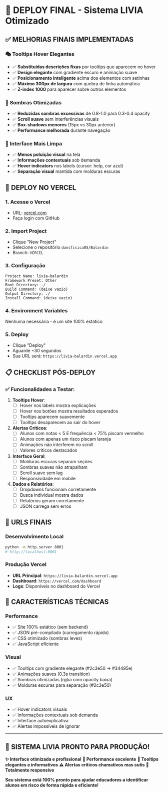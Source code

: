 # 🚀 DEPLOY FINAL - Sistema LIVIA Otimizado

## ✅ MELHORIAS FINAIS IMPLEMENTADAS

### 🎭 **Tooltips Hover Elegantes**
- ✅ **Substituídas descrições fixas** por tooltips que aparecem no hover
- ✅ **Design elegante** com gradiente escuro e animação suave
- ✅ **Posicionamento inteligente** acima dos elementos com setinhas
- ✅ **Máximo 300px de largura** com quebra de linha automática
- ✅ **Z-index 1000** para aparecer sobre outros elementos

### 🌊 **Sombras Otimizadas**
- ✅ **Reduzidas sombras excessivas** de 0.8-1.0 para 0.3-0.4 opacity
- ✅ **Scroll suave** sem interferências visuais
- ✅ **Box-shadows menores** (15px vs 30px anterior)
- ✅ **Performance melhorada** durante navegação

### 🎨 **Interface Mais Limpa**
- ✅ **Menos poluição visual** na tela
- ✅ **Informações contextuais** sob demanda
- ✅ **Hover indicators** nos labels (cursor: help, cor azul)
- ✅ **Separação visual** mantida com molduras escuras

## 🚀 DEPLOY NO VERCEL

### 1. Acesse o Vercel
- URL: [vercel.com](https://vercel.com)
- Faça login com GitHub

### 2. Import Project
- Clique "New Project"
- Selecione o repositório `dansfisica85/Balardin`
- Branch: `VERCEL`

### 3. Configuração
```
Project Name: livia-balardin
Framework Preset: Other
Root Directory: ./
Build Command: (deixe vazio)
Output Directory: ./
Install Command: (deixe vazio)
```

### 4. Environment Variables
Nenhuma necessária - é um site 100% estático

### 5. Deploy
- Clique "Deploy"
- Aguarde ~30 segundos
- Sua URL será: `https://livia-balardin.vercel.app`

## 📋 CHECKLIST PÓS-DEPLOY

### ✅ Funcionalidades a Testar:
1. **Tooltips Hover**:
   - [ ] Hover nos labels mostra explicações
   - [ ] Hover nos botões mostra resultados esperados
   - [ ] Tooltips aparecem suavemente
   - [ ] Tooltips desaparecem ao sair do hover

2. **Alertas Críticos**:
   - [ ] Alunos com notas < 5 E frequência < 75% piscam vermelho
   - [ ] Alunos com apenas um risco piscam laranja
   - [ ] Animações não interferem no scroll
   - [ ] Valores críticos destacados

3. **Interface Geral**:
   - [ ] Molduras escuras separam seções
   - [ ] Sombras suaves não atrapalham
   - [ ] Scroll suave sem lag
   - [ ] Responsividade em mobile

4. **Dados e Relatórios**:
   - [ ] Dropdowns funcionam corretamente
   - [ ] Busca individual mostra dados
   - [ ] Relatórios geram corretamente
   - [ ] JSON carrega sem erros

## 🎯 URLS FINAIS

### Desenvolvimento Local
```bash
python -m http.server 8001
# http://localhost:8001
```

### Produção Vercel
- **URL Principal**: `https://livia-balardin.vercel.app`
- **Dashboard**: `https://vercel.com/dashboard`
- **Logs**: Disponíveis no dashboard do Vercel

## 🔧 CARACTERÍSTICAS TÉCNICAS

### Performance
- ✅ Site 100% estático (sem backend)
- ✅ JSON pré-compilado (carregamento rápido)
- ✅ CSS otimizado (sombras leves)
- ✅ JavaScript eficiente

### Visual
- ✅ Tooltips com gradiente elegante (#2c3e50 → #34495e)
- ✅ Animações suaves (0.3s transition)
- ✅ Sombras otimizadas (rgba com opacity baixa)
- ✅ Molduras escuras para separação (#2c3e50)

### UX
- ✅ Hover indicators visuais
- ✅ Informações contextuais sob demanda
- ✅ Interface autoexplicativa
- ✅ Alertas impossíveis de ignorar

---

## 🎉 SISTEMA LIVIA PRONTO PARA PRODUÇÃO!

**✨ Interface otimizada e profissional**
**🚀 Performance excelente**
**🎯 Tooltips elegantes e informativos**
**⚠️ Alertas críticos chamativos mas sutis**
**📱 Totalmente responsivo**

**Seu sistema está 100% pronto para ajudar educadores a identificar alunos em risco de forma rápida e eficiente!**
